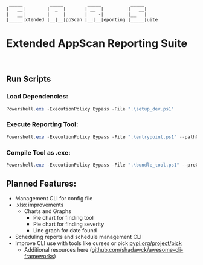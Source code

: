 ````
 _____          _____         _____           _____
|   __|        |  _  |       | __  |         |   __|
|   __|        |     |       |    -|         |__   |
|_____|xtended |__|__|ppScan |__|__|eporting |_____|uite
````


# Extended AppScan Reporting Suite

&nbsp;
&nbsp;

## Run Scripts

### Load Dependencies:

``` PowerShell
Powershell.exe -ExecutionPolicy Bypass -File ".\setup_dev.ps1"
```

### Execute Reporting Tool:

``` PowerShell
Powershell.exe -ExecutionPolicy Bypass -File ".\entrypoint.ps1" --pathChoice "reports"
```

### Compile Tool as .exe:

``` PowerShell
Powershell.exe -ExecutionPolicy Bypass -File ".\bundle_tool.ps1" --preClean --postClean --buildZip
```





## Planned Features:
- Management CLI for config file
- .xlsx improvements
  - Charts and Graphs
    - Pie chart for finding tool
    - Pie chart for finding severity
    - Line graph for date found
- Scheduling reports and schedule management CLI
- Improve CLI use with tools like curses or pick [pypi.org/project/pick](https://pypi.org/project/pick/)
  - Additional resources here ([github.com/shadawck/awesome-cli-frameworks](https://github.com/shadawck/awesome-cli-frameworks?tab=readme-ov-file#python))
